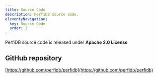 ```yaml
---
title: Source Code
description: PerfiDB source code.
eleventyNavigation:
  key: Source Code
  order: 2
---
```


PerfiDB source code is released under **Apache 2.0 License**

## GitHub repository
[https://github.com/perfidb/perfidb](https://github.com/perfidb/perfidb)